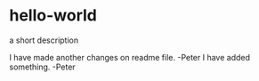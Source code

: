 # hello-world
a short description

I have made another changes on readme file. -Peter
I have added something. -Peter

